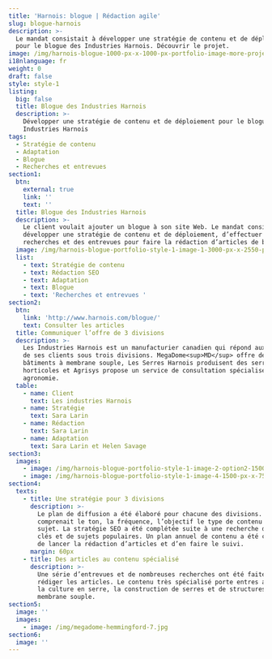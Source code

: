 ```yaml
---
title: 'Harnois: blogue | Rédaction agile'
slug: blogue-harnois
description: >-
  Le mandat consistait à développer une stratégie de contenu et de déploiement
  pour le blogue des Industries Harnois. Découvrir le projet.
image: /img/harnois-blogue-1000-px-x-1000-px-portfolio-image-more-projects.png
i18nlanguage: fr
weight: 0
draft: false
style: style-1
listing:
  big: false
  title: Blogue des Industries Harnois
  description: >-
    Développer une stratégie de contenu et de déploiement pour le blogue des
    Industries Harnois
tags:
  - Stratégie de contenu
  - Adaptation
  - Blogue
  - Recherches et entrevues
section1:
  btn:
    external: true
    link: ''
    text: ''
  title: Blogue des Industries Harnois
  description: >-
    Le client voulait ajouter un blogue à son site Web. Le mandat consistait à
    développer une stratégie de contenu et de déploiement, d’effectuer des
    recherches et des entrevues pour faire la rédaction d’articles de blogue.
  image: /img/harnois-blogue-portfolio-style-1-image-1-3000-px-x-2550-px.png
  list:
    - text: Stratégie de contenu
    - text: Rédaction SEO
    - text: Adaptation
    - text: Blogue
    - text: 'Recherches et entrevues '
section2:
  btn:
    link: 'http://www.harnois.com/blogue/'
    text: Consulter les articles
  title: Communiquer l’offre de 3 divisions
  description: >-
    Les Industries Harnois est un manufacturier canadien qui répond aux besoins
    de ses clients sous trois divisions. MegaDome<sup>MD</sup> offre des
    bâtiments à membrane souple, Les Serres Harnois produisent des serres
    horticoles et Agrisys propose un service de consultation spécialisé en
    agronomie. 
  table:
    - name: Client
      text: Les industries Harnois
    - name: Stratégie
      text: Sara Larin
    - name: Rédaction
      text: Sara Larin
    - name: Adaptation
      text: Sara Larin et Helen Savage
section3:
  images:
    - image: /img/harnois-blogue-portfolio-style-1-image-2-option2-1500.jpg
    - image: /img/harnois-blogue-portfolio-style-1-image-4-1500-px-x-750-px-2.png
section4:
  texts:
    - title: Une stratégie pour 3 divisions
      description: >-
        Le plan de diffusion a été élaboré pour chacune des divisions. Il
        comprenait le ton, la fréquence, l’objectif le type de contenu et le
        sujet. La stratégie SEO a été complétée suite à une recherche de mots
        clés et de sujets populaires. Un plan annuel de contenu a été conçu afin
        de lancer la rédaction d’articles et d’en faire le suivi.
      margin: 60px
    - title: Des articles au contenu spécialisé
      description: >-
        Une série d’entrevues et de nombreuses recherches ont été faites afin de
        rédiger les articles. Le contenu très spécialisé porte entres autres sur
        la culture en serre, la construction de serres et de structures à
        membrane souple.
section5:
  image: ''
  images:
    - image: /img/megadome-hemmingford-7.jpg
section6:
  image: ''
---
```


